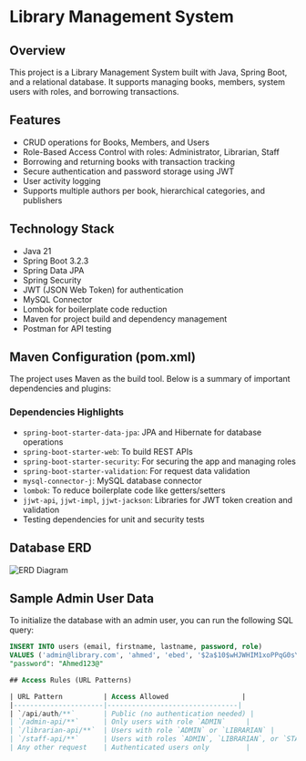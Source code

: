 # Library Management System

## Overview
This project is a Library Management System built with Java, Spring Boot, and a relational database. It supports managing books, members, system users with roles, and borrowing transactions.

## Features
- CRUD operations for Books, Members, and Users
- Role-Based Access Control with roles: Administrator, Librarian, Staff
- Borrowing and returning books with transaction tracking
- Secure authentication and password storage using JWT
- User activity logging
- Supports multiple authors per book, hierarchical categories, and publishers

## Technology Stack
- Java 21
- Spring Boot 3.2.3
- Spring Data JPA
- Spring Security
- JWT (JSON Web Token) for authentication
- MySQL Connector
- Lombok for boilerplate code reduction
- Maven for project build and dependency management
- Postman for API testing

## Maven Configuration (pom.xml)
The project uses Maven as the build tool. Below is a summary of important dependencies and plugins:

### Dependencies Highlights
- `spring-boot-starter-data-jpa`: JPA and Hibernate for database operations
- `spring-boot-starter-web`: To build REST APIs
- `spring-boot-starter-security`: For securing the app and managing roles
- `spring-boot-starter-validation`: For request data validation
- `mysql-connector-j`: MySQL database connector
- `lombok`: To reduce boilerplate code like getters/setters
- `jjwt-api`, `jjwt-impl`, `jjwt-jackson`: Libraries for JWT token creation and validation
- Testing dependencies for unit and security tests
## Database ERD
![ERD Diagram](ERD/ERG.png)
## Sample Admin User Data

To initialize the database with an admin user, you can run the following SQL query:
```sql
INSERT INTO users (email, firstname, lastname, password, role)
VALUES ('admin@library.com', 'ahmed', 'ebed', '$2a$10$wHJWHIM1xoPPqG0sYQT/peDiAQIauIvU5sjNI4/AjK0M0/0IN.7bS', 'ADMIN');
"password": "Ahmed123@"

## Access Rules (URL Patterns)

| URL Pattern          | Access Allowed                  |
|----------------------|--------------------------------|
| `/api/auth/**`       | Public (no authentication needed) |
| `/admin-api/**`      | Only users with role `ADMIN`     |
| `/librarian-api/**`  | Users with role `ADMIN` or `LIBRARIAN` |
| `/staff-api/**`      | Users with roles `ADMIN`, `LIBRARIAN`, or `STAFF` |
| Any other request    | Authenticated users only         |
